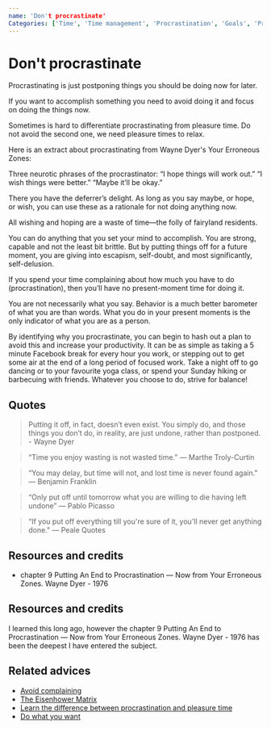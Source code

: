 ```yaml
---
name: 'Don't procrastinate'
Categories: ['Time', 'Time management', 'Procrastination', 'Goals', 'Productivity']
---
```

# Don't procrastinate

Procrastinating is just postponing things you should be doing now for later.

If you want to accomplish something you need to avoid doing it and focus on doing the things now.

Sometimes is hard to differentiate procrastinating from pleasure time. Do not avoid the second one, we need pleasure times to relax.

Here is an extract about procrastinating from Wayne Dyer's Your Erroneous Zones:

Three neurotic phrases of the procrastinator: “I hope things will work out.” “I wish things were better.” “Maybe it’ll be okay.”

There you have the deferrer’s delight. As long as you say maybe, or hope, or wish, you can use these as a rationale for not doing anything now.

All wishing and hoping are a waste of time—the folly of fairyland residents.

You can do anything that you set your mind to accomplish. You are strong, capable and not the least bit brittle. But by putting things off for a future moment, you are giving into escapism, self-doubt, and most significantly, self-delusion.

If you spend your time complaining about how much you have to do (procrastination), then you’ll have no present-moment time for doing it.

You are not necessarily what you say. Behavior is a much better barometer of what you are than words. What you do in your present moments is the only indicator of what you are as a person.

By identifying why you procrastinate, you can begin to hash out a plan to avoid this and increase your productivity. It can be as simple as taking a 5 minute Facebook break for every hour you work, or stepping out to get some air at the end of a long period of focused work. Take a night off to go dancing or to your favourite yoga class, or spend your Sunday hiking or barbecuing with friends. Whatever you choose to do, strive for balance!

## Quotes

> Putting it off, in fact, doesn’t even exist. You simply do, and those things you don’t do, in reality, are just undone, rather than postponed. - Wayne Dyer

> “Time you enjoy wasting is not wasted time.” ― Marthe Troly-Curtin

> “You may delay, but time will not, and lost time is never found again." ― Benjamin Franklin

> “Only put off until tomorrow what you are willing to die having left undone” ― Pablo Picasso

> “If you put off everything till you're sure of it, you'll never get anything done." ― Peale Quotes

## Resources and credits

- chapter 9 Putting An End to Procrastination — Now from Your Erroneous Zones. Wayne Dyer - 1976

## Resources and credits

I learned this long ago, however the chapter 9 Putting An End to Procrastination — Now from Your Erroneous Zones. Wayne Dyer - 1976 has been the deepest I have entered the subject.

## Related advices

- [Avoid complaining](../Avoid%20complaining/index.md)
- [The Eisenhower Matrix](../The%20Eisenhower%20Matrix/index.md)
- [Learn the difference between procrastination and pleasure time](../Learn%20the%20difference%20between%20procrastination%20and%20leisure%20time/index.md)
- [Do what you want](../Do%20what%20you%20want/index.md)